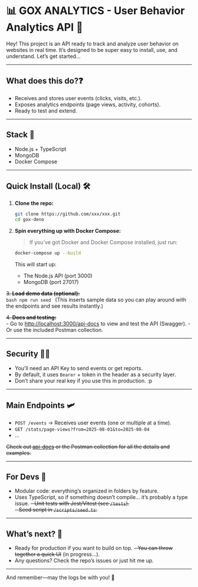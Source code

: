 # 📊 GOX ANALYTICS - User Behavior Analytics API 🌵

Hey! This project is an API ready to track and analyze user behavior on websites in real time. It’s designed to be super easy to install, use, and understand. Let’s get started…

---

## What does this do?❓

- Receives and stores user events (clicks, visits, etc.).
- Exposes analytics endpoints (page views, activity, cohorts).
- Ready to test and extend.

---

## Stack 🤖

- Node.js + TypeScript
- MongoDB
- Docker Compose

---

## Quick Install (Local) 🛠️

1. **Clone the repo:**

    ```bash
    git clone https://github.com/xxx/xxx.git
    cd gox-deno
    ```

2. **Spin everything up with Docker Compose:**

    > If you’ve got Docker and Docker Compose installed, just run:

    ```bash
    docker-compose up --build
    ```

    This will start up:
    - The Node.js API (port 3000)
    - MongoDB (port 27017)

~~3. **Load demo data (optional):**~~  
    ```bash
    npm run seed
    ```
    (This inserts sample data so you can play around with the endpoints and see results instantly.)

~~4. **Docs and testing:**~~  
    - Go to [http://localhost:3000/api-docs](http://localhost:3000/api-docs) to view and test the API (Swagger).
    - Or use the included Postman collection.

---

## Security :female_detective:

- You’ll need an API Key to send events or get reports.
- By default, it uses `Bearer` + token in the header as a security layer.
- Don’t share your real key if you use this in production. :p

---

## Main Endpoints :small_airplane:

- `POST /events` → Receives user events (one or multiple at a time).
- `GET /stats/page-views?from=2025-08-01&to=2025-08-04`
- ...

~~Check out [api-docs](http://localhost:3000/api-docs) or the Postman collection for all the details and examples.~~

---

## For Devs 👀

- Modular code: everything’s organized in folders by feature.
- Uses TypeScript, so if something doesn’t compile… it’s probably a type issue.
~~- Unit tests with Jest/Vitest (see `/tests`).~~  
~~- Seed script in `/scripts/seed.ts`.~~

---

## What’s next? 👋

- Ready for production if you want to build on top.
~~- You can throw together a quick UI~~ (in progress…).
- Any questions? Check the repo’s issues or just hit me up.

---

And remember—may the logs be with you! 🥲
